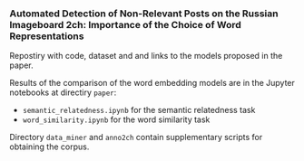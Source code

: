 ### Automated Detection of Non-Relevant Posts on the Russian Imageboard 2ch: Importance of the Choice of Word Representations

Repostiry with code, dataset and and links to the models proposed in the paper.

Results of the comparison of the word embedding models are in the Jupyter notebooks at directiry `paper`:

* `semantic_relatedness.ipynb` for the semantic relatedness task
* `word_similarity.ipynb` for the word similarity task

Directory `data_miner` and `anno2ch` contain supplementary scripts for obtaining the corpus.
